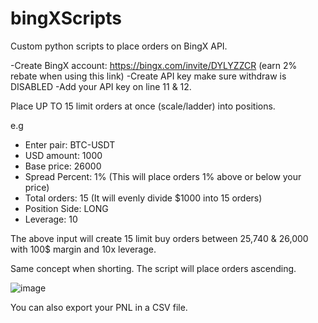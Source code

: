 # bingXScripts
Custom python scripts to place orders on BingX API. 

  -Create BingX account: https://bingx.com/invite/DYLYZZCR (earn 2% rebate when using this link)
  -Create API key make sure withdraw is DISABLED
  -Add your API key on line 11 & 12. 

Place UP TO 15 limit orders at once (scale/ladder) into positions. 

e.g
- Enter pair: BTC-USDT
- USD amount: 1000
- Base price: 26000
- Spread Percent: 1% (This will place orders 1% above or below your price)
- Total orders: 15 (It will evenly divide $1000 into 15 orders)
- Position Side: LONG
- Leverage: 10

The above input will create 15 limit buy orders between 25,740 & 26,000 with 100$ margin and 10x leverage.

Same concept when shorting. The script will place orders ascending.

![image](https://github.com/keeganStrive12/bingXScripts/assets/135064792/669df47a-1f25-473f-9a70-6a1f7028b2ed)



You can also export your PNL in a CSV file.
